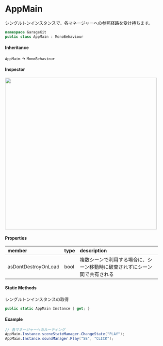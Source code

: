 # AppMain

シングルトンインスタンスで、各マネージャーへの参照経路を受け持ちます。

```csharp
namespace GarageKit
public class AppMain : MonoBehaviour
```

#### Inheritance

`AppMain` -> `MonoBehaviour`

#### Inspector

<img src="~/image/script_reference/appmain_inspector.png" width="500px"/>

#### Properties

|member|type|description|
|:--|:--|:--|
|asDontDestroyOnLoad|bool|複数シーンで利用する場合に、シーン移動時に破棄されずにシーン間で共有される|

#### Static Methods

シングルトンインスタンスの取得
```csharp
public static AppMain Instance { get; }
```

#### Example

```csharp
// 各マネージャーへのルーティング
AppMain.Instance.sceneStateManager.ChangeState("PLAY");
AppMain.Instance.soundManager.Play("SE", "CLICK");
```
